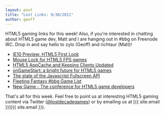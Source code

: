 ```yaml
---
layout: post
title: "Lost Links: 9/30/2011"
author: geoff
---
```

HTML5 gaming links for this week! Also, if you're interested in chatting about HTML5 game dev, Matt and I are hanging out in #bbg on Freenode IRC. Drop in and say hello to zylo (Geoff) and richtaur (Matt)!

* [IE10 Preview: HTML5 First Look][1]
* [Mouse Lock for HTML5 FPS games][2]
* [HTML5 AppCache and Keeping Clients Updated][3]
* [onGameStart: a bright future for HTML5 games][4]
* [The state of the Javascript Fullscreen API][5]
* [Fleeting Fantasy #bbg Game List][6]
* [New Game - The conference for HTML5 game developers][7]

That's all for this week. Feel free to point us at interesting HTML5 gaming content via Twitter ([@lostdecadegames](https://twitter.com/#!/lostdecadegames)) or by emailing us at [{{ site.email }}]({{ site.email }}).

[1]: http://www.sencha.com/blog/ie10-preview-html5-first-look/
[2]: http://blog.sethladd.com/2011/09/mouse-lock-for-html5-fps-games.html
[3]: http://blog.gopherwoodstudios.com/2011/09/html5-appcache-and-keeping-clients.html
[4]: http://blog.pusher.com/2011/9/26/ongamestart-a-bright-future-for-html5-games
[5]: http://blog.tojicode.com/2011/09/state-of-javascript-fullscreen-api.html
[6]: http://fleetingfantasy.com/game-list
[7]: http://www.newgameconf.com/
